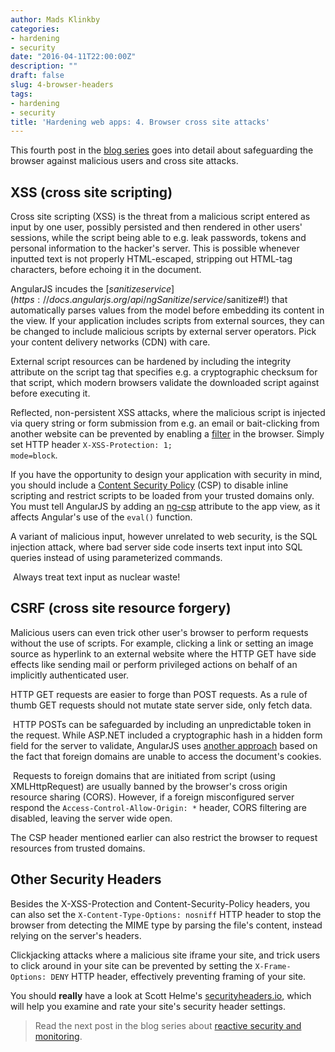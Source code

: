 ```yaml
---
author: Mads Klinkby
categories:
- hardening
- security
date: "2016-04-11T22:00:00Z"
description: ""
draft: false
slug: 4-browser-headers
tags:
- hardening
- security
title: 'Hardening web apps: 4. Browser cross site attacks'
---
```



This fourth post in the</span> [blog series](http://www.kli.dk/2016/03/06/1-hardening-web-apps-introduction)<span> goes into detail about safeguarding the browser against malicious users and cross site attacks</span><span>.

## XSS (cross site scripting)

Cross site scripting (XSS) is the threat from a malicious script entered as input by one user, possibly persisted and then rendered in other users' sessions, while the script being able to e.g. leak passwords, tokens and personal information to the hacker's server. This is possible whenever inputted text is not properly HTML-escaped, stripping out HTML-tag characters, before echoing it in the document. 

AngularJS incudes the [$sanitize service](https://docs.angularjs.org/api/ngSanitize/service/$sanitize#!) that automatically parses values from the model before embedding its content in the view. If your application includes scripts from external sources, they can be changed to include malicious scripts by external server operators. Pick your content delivery networks (CDN) with care.

External script resources can be hardened by including the integrity attribute on the script tag that specifies e.g. a cryptographic checksum for that script, which modern browsers validate the downloaded script against before executing it. 

Reflected, non-persistent XSS attacks, where the malicious script is injected via query string or form submission from e.g. an email or bait-clicking from another website can be prevented by enabling a [filter](https://blogs.msdn.microsoft.com/ie/2008/07/02/ie8-security-part-iv-the-xss-filter/) in the browser. Simply set HTTP header <code>X-XSS-Protection: 1; mode=block</code>. 

If you have the opportunity to design your application with security in mind, you should include a [Content Security Policy](https://www.w3.org/TR/CSP2/) (CSP) to disable inline scripting and restrict scripts to be loaded from your trusted domains only. You must tell AngularJS by adding an [ng-csp](https://docs.angularjs.org/api/ng/directive/ngCsp) attribute to the app view, as it affects Angular's use of the <code>eval()</code> function. 

A variant of malicious input, however unrelated to web security, is the SQL injection attack, where bad server side code inserts text input into SQL queries instead of using parameterized commands. 

 Always treat text input as nuclear waste!

## CSRF (cross site resource forgery)

Malicious users can even trick other user's browser to perform requests without the use of scripts. For example, clicking a link or setting an image source as hyperlink to an external website where the HTTP GET have side effects like sending mail or perform privileged actions on behalf of an implicitly authenticated user. 

HTTP GET requests are easier to forge than POST requests. As a rule of thumb GET requests should not mutate state server side, only fetch data. 

 HTTP POSTs can be safeguarded by including an unpredictable token in the request. While ASP.NET included a cryptographic hash in a hidden form field for the server to validate, AngularJS uses [ another approach](http://www.bennadel.com/blog/2568-preventing-cross-site-request-forgery-csrf-xsrf-with-angularjs-and-coldfusion.htm) based on the fact that foreign domains are unable to access the document's cookies. 

 Requests to foreign domains that are initiated from script (using XMLHttpRequest) are usually banned by the browser's cross origin resource sharing (CORS). However, if a foreign misconfigured server respond the <code>Access-Control-Allow-Origin: *</code> header, CORS filtering are disabled, leaving the server wide open.

The CSP header mentioned earlier can also restrict the browser to request resources from trusted domains.

## Other Security Headers

Besides the X-XSS-Protection and Content-Security-Policy headers, you can also set the <code>X-Content-Type-Options: nosniff</code> HTTP header to stop the browser from detecting the MIME type by parsing the file's content, instead relying on the server's headers. 

Clickjacking attacks where a malicious site iframe your site, and trick users to click around in your site can be prevented by setting the <code>X-Frame-Options: DENY</code> HTTP header, effectively preventing framing of your site. 

You should **really** have a look at Scott Helme's [securityheaders.io](https://securityheaders.io), which will help you examine and rate your site's security header settings.

> Read the next post in the blog series about [reactive security and monitoring](/5-reactive-security-and-monitoring/).

